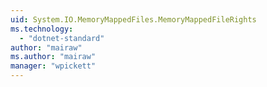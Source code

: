 ```yaml
---
uid: System.IO.MemoryMappedFiles.MemoryMappedFileRights
ms.technology: 
  - "dotnet-standard"
author: "mairaw"
ms.author: "mairaw"
manager: "wpickett"
---
```

